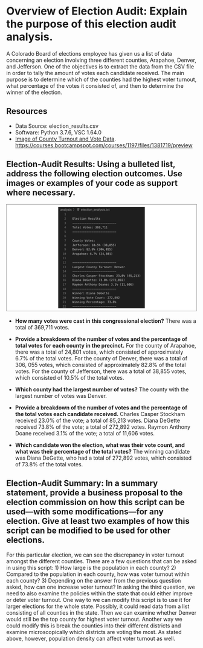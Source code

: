 # Overview of Election Audit: Explain the purpose of this election audit analysis.
A Colorado Board of elections employee has given us a list of data concerning an election involving three different counties, Arapahoe, Denver, and Jefferson. One of the objectives is to extract the data from the CSV file in order to tally the amount of votes each candidate received. The main purpose is to determine which of the counties had the highest voter turnout, what percentage of the votes it consisted of, and then to determine the winner of the election.

## Resources
- Data Source: election_results.csv
- Software: Python 3.7.6, VSC 1.64.0
- [Image of County Turnout and Vote Data](n.d.). https://courses.bootcampspot.com/courses/1197/files/1381719/preview

## Election-Audit Results: Using a bulleted list, address the following election outcomes. Use images or examples of your code as support where necessary.

![Module_3_Challenge](Resources/Module_3_Challenge.png)

* **How many votes were cast in this congressional election?** There was a total of 369,711 votes.

* **Provide a breakdown of the number of votes and the percentage of total votes for each county in the precinct.**
For the county of Arapahoe, there was a total of 24,801 votes, which consisted of approximately 6.7% of the total votes. For the county of Denver, there was a total of 306, 055 votes, which consisted of approximately 82.8% of the total votes. For the county of Jefferson, there was a total of 38,855 votes, which consisted of 10.5% of the total votes.

* **Which county had the largest number of votes?**
The county with the largest number of votes was Denver.

* **Provide a breakdown of the number of votes and the percentage of the total votes each candidate received.**
Charles Casper Stockham received 23.0% of the vote; a total of 85,213 votes. Diana DeGette received 73.8% of the vote; a total of 272,892 votes. Raymon Anthony Doane received 3.1% of the vote; a total of 11,606 votes.

* **Which candidate won the election, what was their vote count, and what was their percentage of the total votes?**
The winning candidate was Diana DeGette, who had a total of 272,892 votes, which consisted of 73.8% of the total votes.

## Election-Audit Summary: In a summary statement, provide a business proposal to the election commission on how this script can be used—with some modifications—for any election. Give at least two examples of how this script can be modified to be used for other elections.
For this particular election, we can see the discrepancy in voter turnout amongst the different counties. There are a few questions that can be asked in using this script: 1) How large is the population in each county? 2) Compared to the population in each county, how was voter turnout within each county? 3) Depending on the answer from the previous question asked, how can one increase voter turnout? In asking the third question, we need to also examine the policies within the state that could either improve or deter voter turnout. 
	One way to we can modify this script is to use it for larger elections for the whole state. Possibly, it could read data from a list consisting of all counties in the state. Then we can examine whether Denver would still be the top county for highest voter turnout. Another way we could modify this is break the counties into their different districts and examine microscopically which districts are voting the most. As stated above, however, population density can affect voter turnout as well.


